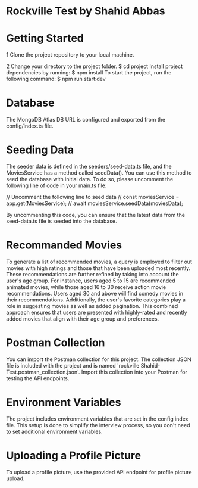 # Rockville Test by Shahid Abbas

# Getting Started

1 Clone the project repository to your local machine.

2 Change your directory to the project folder.
$ cd project
Install project dependencies by running:
$ npm install
To start the project, run the following command:
$ npm run start:dev

# Database

The MongoDB Atlas DB URL is configured and exported from the config/index.ts file.

# Seeding Data

The seeder data is defined in the seeders/seed-data.ts file, and the MoviesService has a method called seedData(). You can use this method to seed the database with initial data. To do so, please uncomment the following line of code in your main.ts file:

// Uncomment the following line to seed data
// const moviesService = app.get(MoviesService);
// await moviesService.seedData(moviesData);

By uncommenting this code, you can ensure that the latest data from the seed-data.ts file is seeded into the database.

# Recommanded Movies

To generate a list of recommended movies, a query is employed to filter out movies with high ratings and those that have been uploaded most recently. These recommendations are further refined by taking into account the user's age group. For instance, users aged 5 to 15 are recommended animated movies, while those aged 16 to 30 receive action movie recommendations. Users aged 30 and above will find comedy movies in their recommendations. Additionally, the user's favorite categories play a role in suggesting movies as well as added pagination. This combined approach ensures that users are presented with highly-rated and recently added movies that align with their age group and preferences.


# Postman Collection

You can import the Postman collection for this project. The collection JSON file is included with the project and is named 'rockville Shahid-Test.postman_collection.json'. Import this collection into your Postman for testing the API endpoints.

# Environment Variables

The project includes environment variables that are set in the config index file. This setup is done to simplify the interview process, so you don't need to set additional environment variables.

# Uploading a Profile Picture

To upload a profile picture, use the provided API endpoint for profile picture upload.
